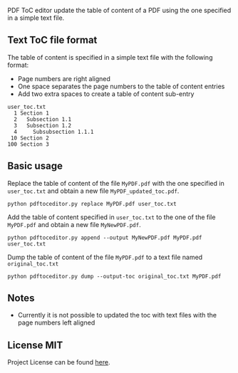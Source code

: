 PDF ToC editor update the table of content of a PDF using the one specified in a simple text file.


Text ToC file format
--------------------
The table of content is specified in a simple text file with the following format:
- Page numbers are right aligned
- One space separates the page numbers to the table of content entries
- Add two extra spaces to create a table of content sub-entry

```
user_toc.txt
  1 Section 1
  2   Subsection 1.1
  3   Subsection 1.2
  4     Subsubsection 1.1.1
 10 Section 2
100 Section 3
```

Basic usage
-----------
Replace the table of content of the file `MyPDF.pdf` with the one specified in `user_toc.txt`
and obtain a new file `MyPDF_updated_toc.pdf`.
```
python pdftoceditor.py replace MyPDF.pdf user_toc.txt
```

Add the table of content specified in `user_toc.txt` to the one of the file `MyPDF.pdf`
and obtain a new file `MyNewPDF.pdf`.
```
python pdftoceditor.py append --output MyNewPDF.pdf MyPDF.pdf user_toc.txt
```

Dump the table of content of the file `MyPDF.pdf` to a text file named `original_toc.txt`
```
python pdftoceditor.py dump --output-toc original_toc.txt MyPDF.pdf
```


Notes
-----
- Currently it is not possible to updated the toc with text files with the page numbers left aligned


License MIT
-----------
Project License can be found [here](https://github.com/simgunz/pdftoceditor/blob/master/LICENSE.md).
